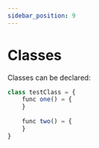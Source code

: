 ```yaml
---
sidebar_position: 9
---
```


# Classes


Classes can be declared:

```jsx
class testClass = {
    func one() = {
    }

    func two() = {
    }
} 

```